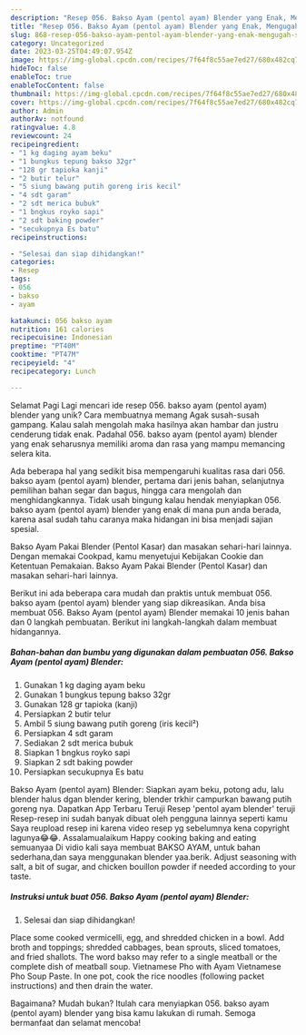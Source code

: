 ```yaml
---
description: "Resep 056. Bakso Ayam (pentol ayam) Blender yang Enak, Mengugah Selera"
title: "Resep 056. Bakso Ayam (pentol ayam) Blender yang Enak, Mengugah Selera"
slug: 868-resep-056-bakso-ayam-pentol-ayam-blender-yang-enak-mengugah-selera
category: Uncategorized
date: 2023-03-25T04:49:07.954Z
image: https://img-global.cpcdn.com/recipes/7f64f8c55ae7ed27/680x482cq70/056-bakso-ayam-pentol-ayam-blender-foto-resep-utama.jpg
hideToc: false
enableToc: true
enableTocContent: false
thumbnail: https://img-global.cpcdn.com/recipes/7f64f8c55ae7ed27/680x482cq70/056-bakso-ayam-pentol-ayam-blender-foto-resep-utama.jpg
cover: https://img-global.cpcdn.com/recipes/7f64f8c55ae7ed27/680x482cq70/056-bakso-ayam-pentol-ayam-blender-foto-resep-utama.jpg
author: Admin
authorAv: notfound
ratingvalue: 4.8
reviewcount: 24
recipeingredient:
- "1 kg daging ayam beku"
- "1 bungkus tepung bakso 32gr"
- "128 gr tapioka kanji"
- "2 butir telur"
- "5 siung bawang putih goreng iris kecil"
- "4 sdt garam"
- "2 sdt merica bubuk"
- "1 bngkus royko sapi"
- "2 sdt baking powder"
- "secukupnya Es batu"
recipeinstructions:

- "Selesai dan siap dihidangkan!"
categories:
- Resep
tags:
- 056
- bakso
- ayam

katakunci: 056 bakso ayam 
nutrition: 161 calories
recipecuisine: Indonesian
preptime: "PT40M"
cooktime: "PT47M"
recipeyield: "4"
recipecategory: Lunch

---
```



Selamat Pagi Lagi mencari ide resep 056. bakso ayam (pentol ayam) blender yang unik? Cara membuatnya memang Agak susah-susah gampang. Kalau salah mengolah maka hasilnya akan hambar dan justru cenderung tidak enak. Padahal 056. bakso ayam (pentol ayam) blender yang enak seharusnya memiliki aroma dan rasa yang mampu memancing selera kita.


Ada beberapa hal yang sedikit bisa mempengaruhi kualitas rasa dari 056. bakso ayam (pentol ayam) blender, pertama dari jenis bahan, selanjutnya pemilihan bahan segar dan bagus, hingga cara mengolah dan menghidangkannya. Tidak usah bingung kalau hendak menyiapkan 056. bakso ayam (pentol ayam) blender yang enak di mana pun anda berada, karena asal sudah tahu caranya maka hidangan ini bisa menjadi sajian spesial.

Bakso Ayam Pakai Blender (Pentol Kasar) dan masakan sehari-hari lainnya. Dengan memakai Cookpad, kamu menyetujui Kebijakan Cookie dan Ketentuan Pemakaian. Bakso Ayam Pakai Blender (Pentol Kasar) dan masakan sehari-hari lainnya.


Berikut ini ada beberapa cara mudah dan praktis untuk membuat 056. bakso ayam (pentol ayam) blender yang siap dikreasikan. Anda bisa membuat 056. Bakso Ayam (pentol ayam) Blender memakai 10 jenis bahan dan 0 langkah pembuatan. Berikut ini langkah-langkah dalam membuat hidangannya.

<!--inarticleads1-->

##### Bahan-bahan dan bumbu yang digunakan dalam pembuatan 056. Bakso Ayam (pentol ayam) Blender:

1. Gunakan 1 kg daging ayam beku
1. Gunakan 1 bungkus tepung bakso 32gr
1. Gunakan 128 gr tapioka (kanji)
1. Persiapkan 2 butir telur
1. Ambil 5 siung bawang putih goreng (iris kecil²)
1. Persiapkan 4 sdt garam
1. Sediakan 2 sdt merica bubuk
1. Siapkan 1 bngkus royko sapi
1. Siapkan 2 sdt baking powder
1. Persiapkan secukupnya Es batu


Bakso Ayam (pentol ayam) Blender: Siapkan ayam beku, potong adu, lalu blender halus dgan blender kering, blender trkhir campurkan bawang putih goreng nya. Dapatkan App Terbaru Teruji Resep &#39;pentol ayam blender&#39; teruji Resep-resep ini sudah banyak dibuat oleh pengguna lainnya seperti kamu Saya reupload resep ini karena video resep yg sebelumnya kena copyright lagunya😂😂. Assalamualaikum Happy cooking baking and eating semuanyaa Di vidio kali saya membuat BAKSO AYAM, untuk bahan sederhana,dan saya menggunakan blender yaa.berik. Adjust seasoning with salt, a bit of sugar, and chicken bouillon powder if needed according to your taste. 

<!--inarticleads2-->

##### Instruksi untuk buat 056. Bakso Ayam (pentol ayam) Blender:


1. Selesai dan siap dihidangkan!

Place some cooked vermicelli, egg, and shredded chicken in a bowl. Add broth and toppings; shredded cabbages, bean sprouts, sliced tomatoes, and fried shallots. The word bakso may refer to a single meatball or the complete dish of meatball soup. Vietnamese Pho with Ayam Vietnamese Pho Soup Paste. In one pot, cook the rice noodles (following packet instructions) and then drain the water. 

Bagaimana? Mudah bukan? Itulah cara menyiapkan 056. bakso ayam (pentol ayam) blender yang bisa kamu lakukan di rumah. Semoga bermanfaat dan selamat mencoba!
